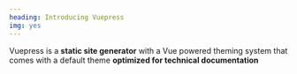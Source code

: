 ```yaml
---
heading: Introducing Vuepress
img: yes
---
```

Vuepress is a **static site generator** with a Vue powered theming system that comes with a default theme **optimized for technical documentation** 
<slider-img src="/Vuepress.png" alt="" caption=""/>
